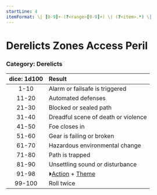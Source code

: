 ```yaml
---
startLine: 4
itemFormat: \| [0-9]+-(?<range>[0-9]+) \| (?<item>.*) \|
---
```

# Derelicts Zones Access Peril
### Category: Derelicts

| dice: 1d100 | Result |
|:----:|:-------|
| 1-10 | Alarm or failsafe is triggered |
| 11-20 | Automated defenses |
| 21-30 | Blocked or sealed path |
| 31-40 | Dreadful scene of death or violence |
| 41-50 | Foe closes in |
| 51-60 | Gear is failing or broken |
| 61-70 | Hazardous environmental change |
| 71-80 | Path is trapped |
| 81-90 | Unsettling sound or disturbance |
| 91-98 | ⏵[Action](Core_Action.md) + [Theme](Core_Theme.md) |
| 99-100 | Roll twice |